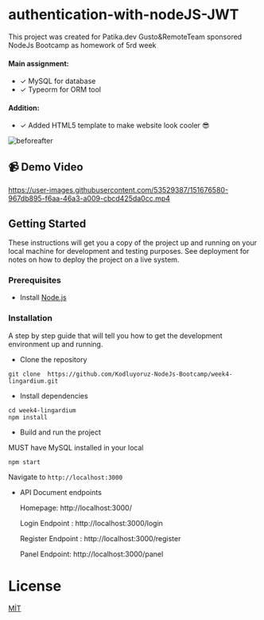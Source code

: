 # authentication-with-nodeJS-JWT

This project was created for Patika.dev Gusto&RemoteTeam sponsored NodeJs Bootcamp as homework of 5rd week

#### Main assignment:

- ✓ MySQL for database
- ✓ Typeorm for ORM tool

#### Addition:

- ✓ Added HTML5 template to make website look cooler 😎

![beforeafter](https://user-images.githubusercontent.com/53529387/151676691-72f483a9-35da-4327-9115-bece845c94e5.jpg)

## 📹 Demo Video

https://user-images.githubusercontent.com/53529387/151676580-967db895-f6aa-46a3-a009-cbcd425da0cc.mp4

## Getting Started

These instructions will get you a copy of the project up and running on your local machine for development and testing purposes. See deployment for notes on how to deploy the project on a live system.

### Prerequisites

- Install [Node.js](https://nodejs.org/en/)

### Installation

A step by step guide that will tell you how to get the development environment up and running.

- Clone the repository

```
git clone  https://github.com/Kodluyoruz-NodeJs-Bootcamp/week4-lingardium.git
```

- Install dependencies

```
cd week4-lingardium
npm install
```

- Build and run the project

MUST have MySQL installed in your local

```
npm start
```

Navigate to `http://localhost:3000`

- API Document endpoints

  Homepage: http://localhost:3000/

  Login Endpoint : http://localhost:3000/login

  Register Endpoint : http://localhost:3000/register

  Panel Endpoint: http://localhost:3000/panel

# License

[MİT](https://choosealicense.com/licenses/mit/)
